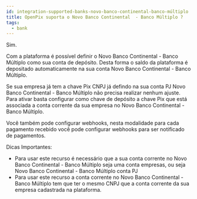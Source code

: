 ```yaml
---
id: integration-supported-banks-novo-banco-continental-banco-múltiplo
title: OpenPix suporta o Novo Banco Continental  - Banco Múltiplo ?
tags:
  - bank
---
```


Sim.

Com a plataforma é possível definir o Novo Banco Continental  - Banco Múltiplo como sua conta de depósito. Desta forma o saldo da plataforma é depositado automaticamente na sua conta Novo Banco Continental  - Banco Múltiplo.

Se sua empresa já tem a chave Pix CNPJ já defindo na sua conta PJ Novo Banco Continental  - Banco Múltiplo não precisa realizar nenhum ajuste. Para ativar basta configurar como chave de depósito a chave Pix que está associada a conta corrente da sua empresa no Novo Banco Continental  - Banco Múltiplo.

Você também pode configurar webhooks, nesta modalidade para cada pagamento recebido você pode configurar webhooks para ser notificado de pagamentos.

Dicas Importantes:

- Para usar este recurso é necessário que a sua conta corrente no Novo Banco Continental  - Banco Múltiplo seja uma conta empresas, ou seja Novo Banco Continental  - Banco Múltiplo conta PJ
- Para usar este recurso a conta corrente no Novo Banco Continental  - Banco Múltiplo tem que ter o mesmo CNPJ que a conta corrente da sua empresa cadastrada na plataforma.

